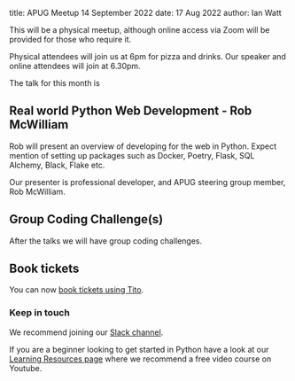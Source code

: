 title: APUG Meetup 14 September 2022
date: 17 Aug 2022
author: Ian Watt

This will be a physical meetup, although online access via Zoom will be provided for those who require it.

Physical attendees will join us at 6pm for pizza and drinks. Our speaker and online attendees will join at 6.30pm. 

The talk for this month is

## Real world Python Web Development - Rob McWilliam

Rob will present an overview of developing for the web in Python. Expect mention of setting up packages such as Docker, Poetry, Flask, SQL Alchemy, Black, Flake etc.

Our presenter is professional developer, and APUG steering group member, Rob McWilliam. 


## Group Coding Challenge(s)
After the talks we will have group coding challenges. 


## Book tickets

You can now [book tickets using Tito](https://ti.to/code-the-city/apug-aug-2022).

### Keep in touch

We recommend joining our [Slack channel](https://join.slack.com/t/python-aberdeen/shared_invite/zt-gfjps8xe-M9YkWloAUL73blPovaHvFA). 

If you are a beginner looking to get started in Python have a look at our [Learning Resources page](https://pythonaberdeen.github.io/pages/learning-resources.html) where we recommend a free video course on Youtube. 
